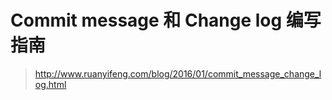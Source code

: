 # Commit message 和 Change log 编写指南

> <http://www.ruanyifeng.com/blog/2016/01/commit_message_change_log.html>
